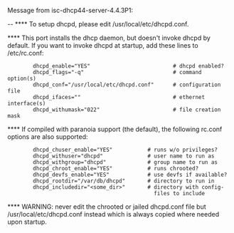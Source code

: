 Message from isc-dhcp44-server-4.4.3P1:

--
****  To setup dhcpd, please edit /usr/local/etc/dhcpd.conf.

****  This port installs the dhcp daemon, but doesn't invoke dhcpd by default.
      If you want to invoke dhcpd at startup, add these lines to /etc/rc.conf:

            dhcpd_enable="YES"                          # dhcpd enabled?
            dhcpd_flags="-q"                            # command option(s)
            dhcpd_conf="/usr/local/etc/dhcpd.conf"      # configuration file
            dhcpd_ifaces=""                             # ethernet interface(s)
            dhcpd_withumask="022"                       # file creation mask

****  If compiled with paranoia support (the default), the following rc.conf
      options are also supported:

            dhcpd_chuser_enable="YES"           # runs w/o privileges?
            dhcpd_withuser="dhcpd"              # user name to run as
            dhcpd_withgroup="dhcpd"             # group name to run as
            dhcpd_chroot_enable="YES"           # runs chrooted?
            dhcpd_devfs_enable="YES"            # use devfs if available?
            dhcpd_rootdir="/var/db/dhcpd"       # directory to run in
            dhcpd_includedir="<some_dir>"       # directory with config-
                                                  files to include

****  WARNING: never edit the chrooted or jailed dhcpd.conf file but
      /usr/local/etc/dhcpd.conf instead which is always copied where
      needed upon startup.